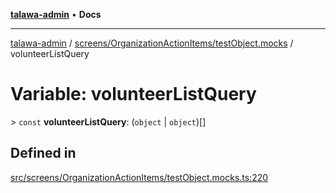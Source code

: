 [**talawa-admin**](../../../../README.md) • **Docs**

***

[talawa-admin](../../../../modules.md) / [screens/OrganizationActionItems/testObject.mocks](../README.md) / volunteerListQuery

# Variable: volunteerListQuery

\> `const` **volunteerListQuery**: (`object` \| `object`)[]

## Defined in

[src/screens/OrganizationActionItems/testObject.mocks.ts:220](https://github.com/PalisadoesFoundation/talawa-admin/blob/7a991b3aa824070bd53d6367f1ce7f072321af88/src/screens/OrganizationActionItems/testObject.mocks.ts#L220)
